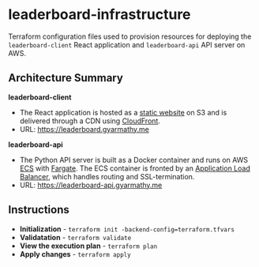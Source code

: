# leaderboard-infrastructure

Terraform configuration files used to provision resources for deploying the
`leaderboard-client` React application and `leaderboard-api` API server on AWS.

## Architecture Summary

**leaderboard-client**
- The React application is hosted as a 
[static website](https://docs.aws.amazon.com/AmazonS3/latest/user-guide/static-website-hosting.html) 
on S3 and is delivered through a CDN using 
[CloudFront](https://aws.amazon.com/cloudfront/).
- URL: https://leaderboard.gyarmathy.me

**leaderboard-api**
- The Python API server is built as a Docker container and runs on AWS 
[ECS](https://aws.amazon.com/ecs/) with 
[Fargate](https://aws.amazon.com/fargate/). The ECS container is fronted by
an [Application Load Balancer](https://docs.aws.amazon.com/elasticloadbalancing/latest/application/introduction.html), which handles routing and SSL-termination.
- URL: https://leaderboard-api.gyarmathy.me

## Instructions

- **Initialization** - `terraform init -backend-config=terraform.tfvars`
- **Validatation** - `terraform validate`
- **View the execution plan** - `terraform plan`
- **Apply changes** - `terraform apply`

